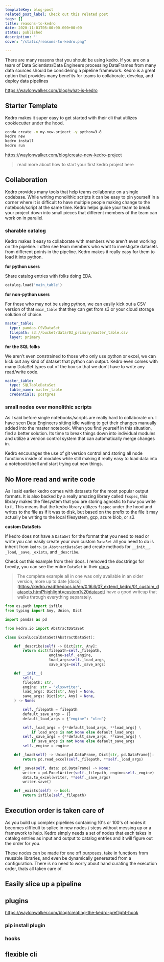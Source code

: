 ```yaml
---
templateKey: blog-post
related_post_label: Check out this related post
tags: []
title: reasons-to-kedro
date: 2020-11-01T05:00:00.000+00:00
status: published
description: ''
cover: "/static/reasons-to-kedro.png"

---
```

There are many reasons that you should be using kedro.  If you are on a team of
Data Scientists/Data Engineers processing DataFrames from many data sources
should be considering a pipeline framework.  Kedro is a great option that
provides many benefits for teams to collaborate, develop, and deploy data
pipelines

https://waylonwalker.com/blog/what-is-kedro

## Starter Template

Kedro makes it super easy to get started with their cli that utilizes
cookiecutter under the hood.

``` bash
conda create -n my-new-prjoect -y python=3.8
kedro new
kedro install
kedro run
```


https://waylonwalker.com/blog/create-new-kedro-project

> read more about how to start your first kedro project here

## Collaboration

Kedro provides many tools that help teams collaborate on a single codebase.
While writing monolithic scripts it can be easy to pin yourself in a corner
where it is difficult to have multiple people making change to the
notebook/script at the same time.  Kedro helps guide your team to break your
project down into small pieces that different members of the team can work on
in parallel.

### sharable catalog

Kedro makes it easy to collaborate with members who aren't even working on the
pipeline.  I often see team members who want to investigate datasets from
different points in the pipeline.  Kedro makes it really easy for them to load
it into python.

**for python users**

Share catalog entries with folks doing EDA.

``` python
catalog.load('main_table')
```

**for non-python users**

For those who may not be using python, we can easily kick out a CSV version of
that `main_table` that they can get from s3 or your cloud storage solution of
choice.

``` yaml
master_table:
  type: pandas.CSVDataSet
  filepath: s3://bucket/data/03_primary/master_table.csv
  layer: primary
```

**for the SQL folks**

We aren't even constrained to those who only use python or excel, we can kick
out any kind of dataset that python can output.  Kedro even comes with many
DataSet types out of the box so that we don't have to write any read/write
code.

``` yaml
master_table:
  type: SQLTableDataSet
  table_name: master_table
  credentials: postgres
```

### small nodes over monolithic scripts

As I said before single notebooks/scripts are really hard to collaborate on.  I
have seen Data Engineers sitting idle waiting to get their changes manually
added into the master notebook.  When you find yourself in this situation, find
a better solution.  Its time to break things down into individual modules and
utilize a version control system that can automatically merge changes in.

Kedro encourages the use of git version control and storing all node functions
inside of modules while still making it really easy to load data into a
notebook/shell and start trying out new things.

## No More read and write code

As I said earlier kedro comes with datasets for the most popular output
formats.  It is also backed by a really amazing library called `fsspec`, this
library makes the filesystem that you are storing agnostic to how you write to
it.  This means that the kedro library utilizes `fsspec` under the hood and
writes to the file as if it was to disk, but based on the prefix to the file it
may actually be writing to the local filesystem, gcp, azure blob, or s3.

**custom DataSets**

If kedro does not have a `DataSet` for the format that you need to read or
write you can easily create your own custom `DataSet`  all you need to do is
inherit from `kedro.io.AbstractDataSet` and create methods for `__init__`,
`_load`, `_save`, `_exists`, and `_describe`.

Check out this example from their docs.  I removed the docstrings for brevity,
you can see the entire `DataSet` in their
[docs](https://kedro.readthedocs.io/en/0.15.2/03_tutorial/03_set_up_data.html?highlight=custom%20dataset#creating-custom-datasets).

> The complete example all in one was only available in an older version, more up to date \[docs\] (https://kedro.readthedocs.io/en/0.16.6/07_extend_kedro/01_custom_datasets.html?highlight=custom%20dataset) have a good writeup that walks through everything separately.

``` python
from os.path import isfile
from typing import Any, Union, Dict

import pandas as pd

from kedro.io import AbstractDataSet

class ExcelLocalDataSet(AbstractDataSet):

    def _describe(self) -> Dict[str, Any]:
        return dict(filepath=self._filepath,
                    engine=self._engine,
                    load_args=self._load_args,
                    save_args=self._save_args)

    def __init__(
        self,
        filepath: str,
        engine: str = "xlsxwriter",
        load_args: Dict[str, Any] = None,
        save_args: Dict[str, Any] = None,
    ) -> None:

        self._filepath = filepath
        default_save_args = {}
        default_load_args = {"engine": "xlrd"}

        self._load_args = {**default_load_args, **load_args} \
            if load_args is not None else default_load_args
        self._save_args = {**default_save_args, **save_args} \
            if save_args is not None else default_save_args
        self._engine = engine

    def _load(self) -> Union[pd.DataFrame, Dict[str, pd.DataFrame]]:
        return pd.read_excel(self._filepath, **self._load_args)

    def _save(self, data: pd.DataFrame) -> None:
        writer = pd.ExcelWriter(self._filepath, engine=self._engine)
        data.to_excel(writer, **self._save_args)
        writer.save()

    def _exists(self) -> bool:
        return isfile(self._filepath)
```

## Execution order is taken care of

As you build up complex pipelines containing 10's or 100's of nodes it becomes
difficult to splice in new nodes / steps without messing up or a framework to
help.  Kedro simply needs a set of nodes that each takes in catalog entries as
input and output to catalog entries and it will figure out the order for you.

These nodes can be made for one off purposes, take in functions from reusable
libraries, and even be dynamically genereated from a configuration.  There is
no need to worry about hand curating the execution order, thats all taken care
of.

## Easily slice up a pipeline

## plugins



https://waylonwalker.com/blog/creating-the-kedro-preflight-hook

### pip install plugin

### hooks

## flexible cli

